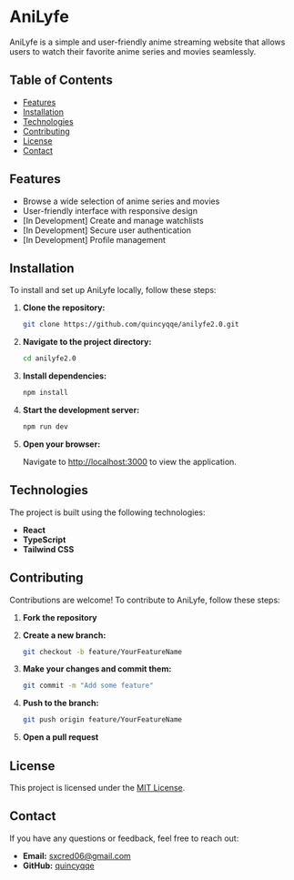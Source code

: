 # AniLyfe

AniLyfe is a simple and user-friendly anime streaming website that allows users to watch their favorite anime series and movies seamlessly.

## Table of Contents

- [Features](#features)
- [Installation](#installation)
- [Technologies](#technologies)
- [Contributing](#contributing)
- [License](#license)
- [Contact](#contact)

## Features

- Browse a wide selection of anime series and movies
- User-friendly interface with responsive design
- [In Development] Create and manage watchlists
- [In Development] Secure user authentication
- [In Development] Profile management


## Installation

To install and set up AniLyfe locally, follow these steps:

1. **Clone the repository:**

    ```bash
    git clone https://github.com/quincyqqe/anilyfe2.0.git
    ```

2. **Navigate to the project directory:**

    ```bash
    cd anilyfe2.0
    ```

3. **Install dependencies:**

    ```bash
    npm install
    ```

4. **Start the development server:**

    ```bash
    npm run dev
    ```

5. **Open your browser:**

    Navigate to [http://localhost:3000](http://localhost:3000) to view the application.


## Technologies

The project is built using the following technologies:

- **React** 
- **TypeScript** 
- **Tailwind CSS**


## Contributing

Contributions are welcome! To contribute to AniLyfe, follow these steps:

1. **Fork the repository**
2. **Create a new branch:**

    ```bash
    git checkout -b feature/YourFeatureName
    ```

3. **Make your changes and commit them:**

    ```bash
    git commit -m "Add some feature"
    ```

4. **Push to the branch:**

    ```bash
    git push origin feature/YourFeatureName
    ```

5. **Open a pull request**

## License

This project is licensed under the [MIT License](LICENSE).

## Contact

If you have any questions or feedback, feel free to reach out:

- **Email:** sxcred06@gmail.com
- **GitHub:** [quincyqqe](https://github.com/quincyqqe)